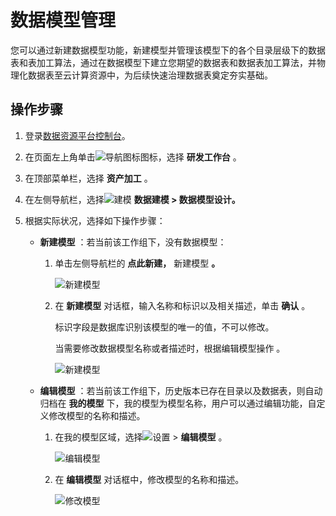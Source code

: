 数据模型管理 
===========================

您可以通过新建数据模型功能，新建模型并管理该模型下的各个目录层级下的数据表和表加工算法，通过在数据模型下建立您期望的数据表和数据表加工算法，并物理化数据表至云计算资源中，为后续快速治理数据表奠定夯实基础。

操作步骤 
-------------------------

1. 登录[数据资源平台控制台](https://dataq.console.aliyun.com)。

   

2. 在页面左上角单击![导航图标 ](https://static-aliyun-doc.oss-accelerate.aliyuncs.com/assets/img/zh-CN/6402159161/p268802.png)图标，选择 **研发工作台** 。

   

3. 在顶部菜单栏，选择 **资产加工** 。

   

4. 在左侧导航栏，选择![建模](https://static-aliyun-doc.oss-accelerate.aliyuncs.com/assets/img/zh-CN/8502303261/p280632.png) **数据建模 \> 数据模型设计。**

   

5. 根据实际状况，选择如下操作步骤：

   * **新建模型** ：若当前该工作组下，没有数据模型：

     1. 单击左侧导航栏的 **点此新建，** 新建模型 **。** 

        ![新建模型](https://static-aliyun-doc.oss-accelerate.aliyuncs.com/assets/img/zh-CN/8502303261/p280675.png)
        
     
     2. 在 **新建模型** 对话框，输入名称和标识以及相关描述，单击 **确认** 。

        标识字段是数据库识别该模型的唯一的值，不可以修改。

        当需要修改数据模型名称或者描述时，根据编辑模型操作 。

        ![新建模型](https://static-aliyun-doc.oss-accelerate.aliyuncs.com/assets/img/zh-CN/7155043261/p283161.png)
        
     

     
   
   * **编辑模型** ：若当前该工作组下，历史版本已存在目录以及数据表，则自动归档在 **我的模型** 下，我的模型为模型名称，用户可以通过编辑功能，自定义修改模型的名称和描述。

     1. 在我的模型区域，选择![设置](https://static-aliyun-doc.oss-accelerate.aliyuncs.com/assets/img/zh-CN/8502303261/p280671.png) \> **编辑模型** 。

        ![编辑模型](https://static-aliyun-doc.oss-accelerate.aliyuncs.com/assets/img/zh-CN/8502303261/p280678.png)
        
     
     2. 在 **编辑模型** 对话框中，修改模型的名称和描述。

        ![修改模型](https://static-aliyun-doc.oss-accelerate.aliyuncs.com/assets/img/zh-CN/8502303261/p280677.png)
        
     

     
   

   





